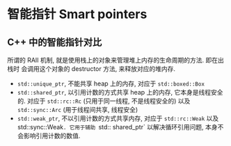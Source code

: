 # 智能指针 Smart pointers

## C++ 中的智能指针对比

所谓的 RAII 机制, 就是使用栈上的对象来管理堆上内存的生命周期的方法. 即在出栈时
会调用这个对象的 destructor 方法, 来释放对应的堆内存.

* `std::unique_ptr`, 不能共享 heap 上的内存, 对应于 `std::boxed::Box`
* `std::shared_ptr`, 以引用计数的方式共享 heap 上的内存, 它本身是线程安全的. 对应于 `std::rc::Rc` (只用于同一线程,
  不是线程安全的) 以及 `std::sync::Arc` (用于线程间共享, 线程安全)
* `std::weak_ptr`, 不以引用计数的方式共享内存, 对应于 `std::rc::Weak` 以及 std::sync::Weak`. 它用于辅助 `std::
  shared_ptr` 以解决循环引用问题, 本身不会影响引用计数的数值.
